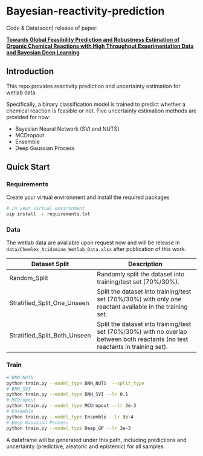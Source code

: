 # Bayesian-reactivity-prediction
Code & Data(soon) release of paper:

[**Towards Global Feasibility Prediction and Robustness Estimation of Organic Chemical Reactions with High Throughput Experimentation Data and Bayesian Deep Learning**]()

## Introduction

This repo provides reactivity prediction and uncertainty estimation for wetlab data. 

Specifically, a binary classification model is trained to predict whether a chemical reaction is feasible or not. Five uncertainty estimation methods are provided for now:

- Bayesian Neural Network (SVI and NUTS)
- MCDropout
- Ensemble
- Deep Gaussian Process

## Quick Start
### Requirements
Create your virtual environment and install the required packages
```bash
# in your virtual environment
pip install -r requirements.txt
```
### Data
The wetlab data are avaliable upon request now and will be release in `data/Chemlex_Acidamine_Wetlab_Data.xlsx` after publication of this work.

| Dataset Split                                                                           | Description                                                                                                                                   |
|-------------------------------------------------------------------------------------|-----------------------------------------------------------------------------------------------------------------------------------------------|
| Random_Split | Randomly split the dataset into training/test set (70%/30%).                                                                        |
| Stratified_Split_One_Unseen | Split the dataset into training/test set (70%/30%) with only one reactant available in the training set. |
|Stratified_Split_Both_Unseen|Split the dataset into training/test set (70%/30%) with no overlap between both reactants (no test reactants in training set).|

### Train
```bash
# BNN_NUTS
python train.py --model_type BNN_NUTS  --split_type 
# BNN_SVI
python train.py --model_type BNN_SVI --lr 0.1
# MCDropout
python train.py --model_type MCDropout --lr 3e-3
# Ensemble
python train.py --model_type Ensemble --lr 3e-4
# Deep Gaussian Process
python train.py --model_type Deep_GP --lr 3e-3
```
A dataframe will be generated under this path, including predictions and uncertainty (predictive, aleatoric and epistemic) for all samples.


<!-- ## Citation

If you find our work useful in your research, please consider citing:

```

``` -->


